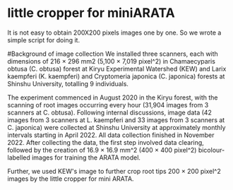 # little cropper for miniARATA
It is not easy to obtain 200X200 pixels images one by one. So we wrote a simple script for doing it.

#Background of image collection
We installed three scanners, each with dimensions of 216 × 296 mm2 (5,100 × 7,019 pixel^2) in Chamaecyparis obtusa (C. obtusa) forest at Kiryu Experimental Watershed (KEW) and Larix kaempferi (K. kaempferi) and Cryptomeria japonica (C. japonica) forests at Shinshu University, totalling 9 individuals.

The experiment commenced in August 2020 in the Kiryu forest, with the scanning of root images occurring every hour (31,904 images from 3 scanners at C. obtusa). 
Following internal discussions, image data (42 images from 3 scanners at L. kaempferi and 33 images from 3 scanners at C. japonica) were collected at Shinshu University at approximately monthly intervals starting in April 2022. 
All data collection finished in November 2022. After collecting the data, the first step involved data clearing, followed by the creation of 16.9 × 16.9 mm^2 (400 × 400 pixel^2) bicolour-labelled images for training the ARATA model.

Further, we used KEW's image to further crop root tips 200 × 200 pixel^2 images by the little cropper for mini ARATA.
